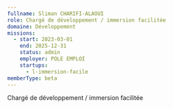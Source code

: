 ```yaml
---
fullname: Sliman CHARIFI-ALAOUI
role: Chargé de développement / immersion facilitée
domaine: Développement
missions:
  - start: 2023-03-01
    end: 2025-12-31
    status: admin
    employer: POLE EMPLOI
    startups:
      - l-immersion-facile
memberType: beta
---
```

Chargé de développement / immersion facilitée